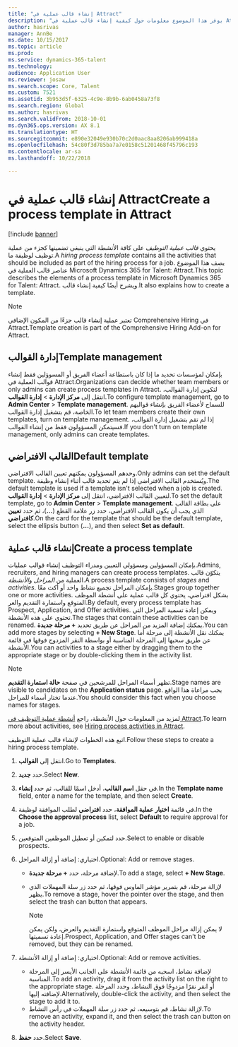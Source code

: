 ```yaml
---
title: "إنشاء قالب عملية في Attract"
description: "يوفر هذا الموضوع معلومات حول كيفية إنشاء قالب عملية في Attract."
author: hasrivas
manager: AnnBe
ms.date: 10/15/2017
ms.topic: article
ms.prod: 
ms.service: dynamics-365-talent
ms.technology: 
audience: Application User
ms.reviewer: josaw
ms.search.scope: Core, Talent
ms.custom: 7521
ms.assetid: 3b953d5f-6325-4c9e-8b9b-6ab0458a73f8
ms.search.region: Global
ms.author: hasrivas
ms.search.validFrom: 2018-10-01
ms.dyn365.ops.version: AX 8.1
ms.translationtype: HT
ms.sourcegitcommit: e890e32049e930b70c2d0aac8aa8206ab999418a
ms.openlocfilehash: 54c80f3d785ba7a7e0158c51201468f45796c193
ms.contentlocale: ar-sa
ms.lasthandoff: 10/22/2018

---
```


# <a name="create-a-process-template-in-attract"></a><span data-ttu-id="4a59d-103">إنشاء قالب عملية في Attract</span><span class="sxs-lookup"><span data-stu-id="4a59d-103">Create a process template in Attract</span></span>

[!include [banner](includes/banner.md)]

<span data-ttu-id="4a59d-104">يحتوي *قالب عملية التوظيف* على كافة الأنشطة التي ينبغي تضمينها كجزء من عملية توظيف لوظيفة ما.</span><span class="sxs-lookup"><span data-stu-id="4a59d-104">A *hiring process template* contains all the activities that should be included as part of the hiring process for a job.</span></span> <span data-ttu-id="4a59d-105">يصف هذا الموضوع عناصر قالب العملية في Microsoft Dynamics 365 for Talent: Attract.</span><span class="sxs-lookup"><span data-stu-id="4a59d-105">This topic describes the elements of a process template in Microsoft Dynamics 365 for Talent: Attract.</span></span> <span data-ttu-id="4a59d-106">ويشرح أيضًا كيفية إنشاء قالب.</span><span class="sxs-lookup"><span data-stu-id="4a59d-106">It also explains how to create a template.</span></span>

> [!NOTE]
> <span data-ttu-id="4a59d-107">تعتبر عملية إنشاء قالب جزءًا من المكون الإضافي Comprehensive Hiring في Attract.</span><span class="sxs-lookup"><span data-stu-id="4a59d-107">Template creation is part of the Comprehensive Hiring Add-on for Attract.</span></span>

## <a name="template-management"></a><span data-ttu-id="4a59d-108">إدارة القوالب</span><span class="sxs-lookup"><span data-stu-id="4a59d-108">Template management</span></span>

<span data-ttu-id="4a59d-109">بإمكان لمؤسسات تحديد ما إذا كان باستطاعة أعضاء الفريق أو المسوؤلين فقط إنشاء قوالب العملية في Attract.</span><span class="sxs-lookup"><span data-stu-id="4a59d-109">Organizations can decide whether team members or only admins can create process templates in Attract.</span></span> <span data-ttu-id="4a59d-110">لتكوين إدارة القوالب، انتقل إلى **مركز الإدارة** \> **إدارة القوالب**.</span><span class="sxs-lookup"><span data-stu-id="4a59d-110">To configure template management, go to **Admin Center** \> **Template management**.</span></span> <span data-ttu-id="4a59d-111">للسماح لأعضاء الفريق بإنشاء قوالبهم الخاصة، قم بتشغيل إدارة القوالب.</span><span class="sxs-lookup"><span data-stu-id="4a59d-111">To let team members create their own templates, turn on template management.</span></span> <span data-ttu-id="4a59d-112">إذا لم تقم بتشغيل إدارة القوالب، فسيتمكن المسؤولون فقط من إنشاء القوالب.</span><span class="sxs-lookup"><span data-stu-id="4a59d-112">If you don't turn on template management, only admins can create templates.</span></span>

## <a name="default-template"></a><span data-ttu-id="4a59d-113">القالب الافتراضي</span><span class="sxs-lookup"><span data-stu-id="4a59d-113">Default template</span></span>

<span data-ttu-id="4a59d-114">وحدهم المسؤولون يمكنهم تعيين القالب الافتراضي.</span><span class="sxs-lookup"><span data-stu-id="4a59d-114">Only admins can set the default template.</span></span> <span data-ttu-id="4a59d-115">ويُستخدم القالب الافتراضي إذا لم يتم تحديد قالب أثناء إنشاء وظيفة.</span><span class="sxs-lookup"><span data-stu-id="4a59d-115">The default template is used if a template isn't selected when a job is created.</span></span> <span data-ttu-id="4a59d-116">لتعيين القالب الافتراضي، انتقل إلى **مركز الإدارة** \> **إدارة القوالب**.</span><span class="sxs-lookup"><span data-stu-id="4a59d-116">To set the default template, go to **Admin Center** \> **Template management**.</span></span> <span data-ttu-id="4a59d-117">على بطاقة القالب الذي يجب أن يكون القالب الافتراضي، حدد زر علامة القطع (**...**)، ثم حدد **تعيين كافتراضي**.</span><span class="sxs-lookup"><span data-stu-id="4a59d-117">On the card for the template that should be the default template, select the ellipsis button (**...**), and then select **Set as default**.</span></span>

## <a name="create-a-process-template"></a><span data-ttu-id="4a59d-118">إنشاء قالب عملية</span><span class="sxs-lookup"><span data-stu-id="4a59d-118">Create a process template</span></span>

<span data-ttu-id="4a59d-119">بإمكان المسؤولين ومسؤولي التعيين ومدراء التوظيف إنشاء قوالب عمليات.</span><span class="sxs-lookup"><span data-stu-id="4a59d-119">Admins, recruiters, and hiring managers can create process templates.</span></span> <span data-ttu-id="4a59d-120">يتكوّن قالب العملية من *المراحل* و*الأنشطة*.</span><span class="sxs-lookup"><span data-stu-id="4a59d-120">A process template consists of *stages* and *activities*.</span></span> <span data-ttu-id="4a59d-121">بإمكان المراحل تجميع نشاط واحد أو أكث معًا.</span><span class="sxs-lookup"><span data-stu-id="4a59d-121">Stages group together one or more activities.</span></span> <span data-ttu-id="4a59d-122">بشكل افتراضي، يحتوي كل قالب عملية على أنشطة الموظف المتوقع واستمارة التقديم والعر.</span><span class="sxs-lookup"><span data-stu-id="4a59d-122">By default, every process template has Prospect, Application, and Offer activities.</span></span> <span data-ttu-id="4a59d-123">ويمكن إعادة تسمية المراحل التي تحتوي على هذه الأنشطة.</span><span class="sxs-lookup"><span data-stu-id="4a59d-123">The stages that contain these activities can be renamed.</span></span> <span data-ttu-id="4a59d-124">يمكنك إضافة المزيد من المراحل عن طريق تحديد **+ مرحلة جديدة**.</span><span class="sxs-lookup"><span data-stu-id="4a59d-124">You can add more stages by selecting **+ New Stage**.</span></span> <span data-ttu-id="4a59d-125">يمكنك نقل الأنشطة إلى مرحلة أما عن طريق سحبها إلى المرحلة المناسبة أو بواسطة النقر المزدوج فوقها في قائمة الأنشطة.</span><span class="sxs-lookup"><span data-stu-id="4a59d-125">You can activities to a stage either by dragging them to the appropriate stage or by double-clicking them in the activity list.</span></span>

> [!NOTE]
> <span data-ttu-id="4a59d-126">تظهر أسماء المراحل للمرشحين في صفحة **حالة استمارة التقديم**.</span><span class="sxs-lookup"><span data-stu-id="4a59d-126">Stage names are visible to candidates on the **Application status** page.</span></span> <span data-ttu-id="4a59d-127">يجب مراعاة هذا الواقع عندما تختار أسماء للمراحل.</span><span class="sxs-lookup"><span data-stu-id="4a59d-127">You should consider this fact when you choose names for stages.</span></span>

<span data-ttu-id="4a59d-128">لمزيد من المعلومات حول الأنشطة، راجع [أنشطة عملية التوظيف في Attract‎](./activities-attract.md).</span><span class="sxs-lookup"><span data-stu-id="4a59d-128">To learn more about activities, see [Hiring process activities in Attract](./activities-attract.md).</span></span>

<span data-ttu-id="4a59d-129">اتبع هذه الخطوات لإنشاء قالب عملية التوظيف.</span><span class="sxs-lookup"><span data-stu-id="4a59d-129">Follow these steps to create a hiring process template.</span></span>

1. <span data-ttu-id="4a59d-130">انتقل إلى **القوالب**.</span><span class="sxs-lookup"><span data-stu-id="4a59d-130">Go to **Templates**.</span></span>
2. <span data-ttu-id="4a59d-131">حدد **جديد**.</span><span class="sxs-lookup"><span data-stu-id="4a59d-131">Select **New**.</span></span>
3. <span data-ttu-id="4a59d-132">في حقل **اسم القالب**، أدخل اسمًا للقالب، ثم حدد **إنشاء**.</span><span class="sxs-lookup"><span data-stu-id="4a59d-132">In the **Template name** field, enter a name for the template, and then select **Create**.</span></span>
4. <span data-ttu-id="4a59d-133">في قائمة **اختيار عملية الموافقة**، حدد **افتراضي** لطلب الموافقة لوظيفة.</span><span class="sxs-lookup"><span data-stu-id="4a59d-133">In the **Choose the approval process** list, select **Default** to require approval for a job.</span></span>
5. <span data-ttu-id="4a59d-134">حدد لتمكين أو تعطيل الموظفين المتوقعين.</span><span class="sxs-lookup"><span data-stu-id="4a59d-134">Select to enable or disable prospects.</span></span>
6. <span data-ttu-id="4a59d-135">اختياري: إضافة أو إزالة المراحل.</span><span class="sxs-lookup"><span data-stu-id="4a59d-135">Optional: Add or remove stages.</span></span>

    - <span data-ttu-id="4a59d-136">لإضافة مرحلة، حدد **+ مرحلة جديدة**.</span><span class="sxs-lookup"><span data-stu-id="4a59d-136">To add a stage, select **+ New Stage**.</span></span>
    - <span data-ttu-id="4a59d-137">لإزالة مرحلة، قم بتمرير مؤشر الماوس فوقها، ثم حدد زر سلة المهملات الذي يظهر.</span><span class="sxs-lookup"><span data-stu-id="4a59d-137">To remove a stage, hover the pointer over the stage, and then select the trash can button that appears.</span></span>

        > [!NOTE]
        > <span data-ttu-id="4a59d-138">لا يمكن إزالة مراحل الموظف المتوقع واستمارة التقديم والعرض، ولكن يمكن إعادة تسميتها.</span><span class="sxs-lookup"><span data-stu-id="4a59d-138">Prospect, Application, and Offer stages can't be removed, but they can be renamed.</span></span>

7. <span data-ttu-id="4a59d-139">اختياري: إضافة أو إزالة الأنشطة.</span><span class="sxs-lookup"><span data-stu-id="4a59d-139">Optional: Add or remove activities.</span></span>

    - <span data-ttu-id="4a59d-140">لإضافة نشاط، اسحبه من قائمة الأنشطة على الجانب الأيسر إلى المرحلة المناسبة.</span><span class="sxs-lookup"><span data-stu-id="4a59d-140">To add an activity, drag it from the activity list on the right to the appropriate stage.</span></span> <span data-ttu-id="4a59d-141">أو انقر نقرًا مزدوجًا فوق النشاط، وحدد المرحلة لإضافته إليها.</span><span class="sxs-lookup"><span data-stu-id="4a59d-141">Alternatively, double-click the activity, and then select the stage to add it to.</span></span>
    - <span data-ttu-id="4a59d-142">لإزالة نشاط، قم بتوسيعه، ثم حدد زر سلة المهملات في رأس النشاط.</span><span class="sxs-lookup"><span data-stu-id="4a59d-142">To remove an activity, expand it, and then select the trash can button on the activity header.</span></span>

8. <span data-ttu-id="4a59d-143">حدد **حفظ**.</span><span class="sxs-lookup"><span data-stu-id="4a59d-143">Select **Save**.</span></span>

